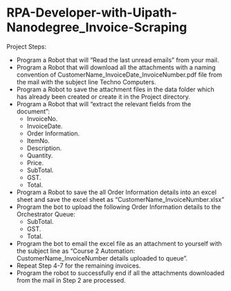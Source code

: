 # RPA-Developer-with-Uipath-Nanodegree_Invoice-Scraping
Project Steps:
- Program a Robot that will “Read the last unread emails” from your mail.
- Program a Robot that will download all the attachments with a naming convention of CustomerName_InvoiceDate_InvoiceNumber.pdf file from the mail with the subject line Techno    Computers.
- Program a Robot to save the attachment files in the data folder which has already been created or create it in the Project directory.
- Program a Robot that will “extract the relevant fields from the document”:
  - InvoiceNo.
  - InvoiceDate.
  - Order Information.
  - ItemNo.
  - Description.
  - Quantity.
  - Price.
  - SubTotal.
  - GST.
  - Total.
- Program a Robot to save the all Order Information details into an excel sheet and save the excel sheet as “CustomerName_InvoiceNumber.xlsx”
- Program the bot to upload the following Order Information details to the Orchestrator Queue:
  - SubTotal.
  - GST.
  - Total.
- Program the bot to email the excel file as an attachment to yourself with the subject line as “Course 2 Automation: CustomerName_InvoiceNumber details uploaded to queue”.
- Repeat Step 4-7 for the remaining invoices.
- Program the robot to successfully end if all the attachments downloaded from the mail in Step 2 are processed.
